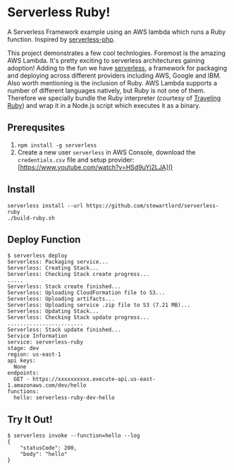 # Serverless Ruby!

A Serverless Framework example using an AWS lambda which runs a Ruby function. Inspired by [serverless-php](https://github.com/ZeroSharp/serverless-php). 

This project demonstrates a few cool technlogies. Foremost is the amazing AWS Lambda. It's pretty exciting to serverless architectures gaining adoption! Adding to the fun we have [serverless](https://serverless.com/), a framework for packaging and deploying across different providers including AWS, Google and IBM. Also worth mentioning is the inclusion of Ruby. AWS Lambda supports a number of different languages natively, but Ruby is not one of them. Therefore we specially bundle the Ruby interpreter (courtesy of [Traveling Ruby](http://phusion.github.io/traveling-ruby/)) and wrap it in a Node.js script which executes it as a binary.

## Prerequsites

1. `npm install -g serverless`
2. Create a new user `serverless` in AWS Console, download the `credentials.csv` file and setup provider: [https://www.youtube.com/watch?v=HSd9uYj2LJA]()

## Install

```
serverless install --url https://github.com/stewartlord/serverless-ruby
./build-ruby.sh
```

## Deploy Function
```
$ serverless deploy
Serverless: Packaging service...
Serverless: Creating Stack...
Serverless: Checking Stack create progress...
.....
Serverless: Stack create finished...
Serverless: Uploading CloudFormation file to S3...
Serverless: Uploading artifacts...
Serverless: Uploading service .zip file to S3 (7.21 MB)...
Serverless: Updating Stack...
Serverless: Checking Stack update progress...
........................
Serverless: Stack update finished...
Service Information
service: serverless-ruby
stage: dev
region: us-east-1
api keys:
  None
endpoints:
  GET - https://xxxxxxxxxx.execute-api.us-east-1.amazonaws.com/dev/hello
functions:
  hello: serverless-ruby-dev-hello
```

## Try It Out!
```
$ serverless invoke --function=hello --log
{
    "statusCode": 200,
    "body": "hello"
}
```